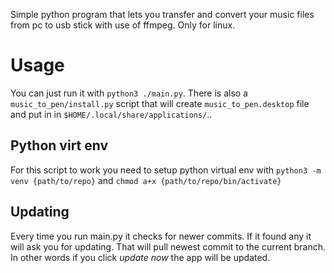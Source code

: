 Simple python program that lets you transfer and convert your music files from pc to usb stick with use of ffmpeg. Only for linux.

# Usage

You can just run it with `python3 ./main.py`. There is also a `music_to_pen/install.py` script that will create `music_to_pen.desktop` file and put in in `$HOME/.local/share/applications/`.. 

## Python virt env

For this script to work you need to setup python virtual env with `python3 -m venv {path/to/repo}` and `chmod a+x {path/to/repo/bin/activate}`

## Updating

Every time you run main.py it checks for newer commits. If it found any it will ask you for updating. That will pull newest commit to the current branch. In other words if you click *update now* the app will be updated. 
